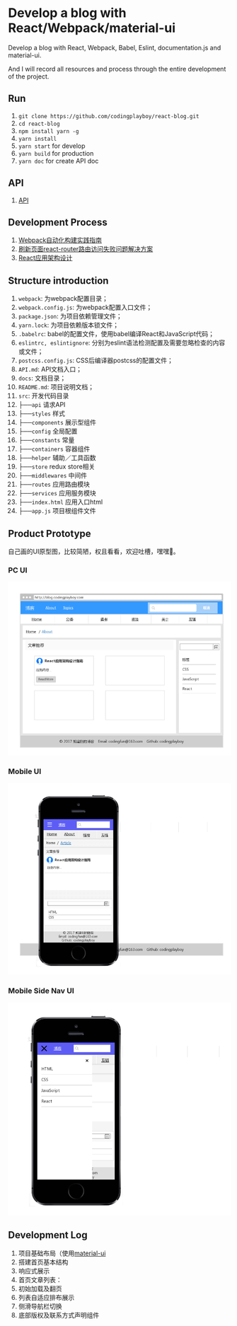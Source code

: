 # Develop a blog with React/Webpack/material-ui

Develop a blog with React, Webpack, Babel, Eslint, documentation.js and material-ui.

And I will record all resources and process through the entire development of the project.

## Run

1. `git clone https://github.com/codingplayboy/react-blog.git`
2. `cd react-blog`
3. `npm install yarn -g`
4. `yarn install`
5. `yarn start` for develop
6. `yarn build` for production
7. `yarn doc` for create API doc

## API

1. [API](https://github.com/codingplayboy/react-blog/blob/master/API.md)

## Development Process

1. [Webpack自动化构建实践指南](https://github.com/codingplayboy/react-blog/blob/master/docs/initWebpack.md)
2. [刷新页面react-router路由访问失败问题解决方案](https://github.com/codingplayboy/react-blog/blob/master/docs/webpack-dev-server-reflush-404.md)
3. [React应用架构设计](https://github.com/codingplayboy/react-blog/blob/master/docs/react-app-structure.md)

## Structure introduction

1. `webpack`: 为webpack配置目录；
2. `webpack.config.js`: 为webpack配置入口文件；
3. `package.json`: 为项目依赖管理文件；
4. `yarn.lock`: 为项目依赖版本锁文件；
5. `.babelrc`: babel的配置文件，使用babel编译React和JavaScript代码；
6. `eslintrc, eslintignore`: 分别为eslint语法检测配置及需要忽略检查的内容或文件；
7. `postcss.config.js`: CSS后编译器postcss的配置文件；
8. `API.md`: API文档入口；
9. `docs`: 文档目录；
10. `README.md`: 项目说明文档； 
11. `src`: 开发代码目录
   1. ├──`api` 请求API
   2. ├──`styles` 样式
   3. ├──`components` 展示型组件
   4. ├──`config` 全局配置
   5. ├──`constants` 常量
   6. ├──`containers` 容器组件
   7. ├──`helper` 辅助／工具函数
   8. ├──`store` redux store相关
   9. ├──`middlewares` 中间件
   10. ├──`routes` 应用路由模块
   11. ├──`services` 应用服务模块
   12. ├──`index.html` 应用入口html
   13. ├──`app.js` 项目根组件文件

## Product Prototype

自己画的UI原型图，比较简陋，权且看看，欢迎吐槽，嘿嘿👀。

### PC UI

![react-blog-design.png](./docs/imgs/react-blog-design.png)

### Mobile UI

![React Blog Mobile UI](./docs/imgs/react-blog-design-mobile.png)

### Mobile Side Nav UI

![Mobile Side Nav UI](./docs/imgs/react-blog-design-mobile-expand.png)

## Development Log

1. 项目基础布局（使用[material-ui](https://material-ui-next.com/）)
  1. 搭建首页基本结构
  2. 响应式展示
2. 首页文章列表：
  1. 初始加载及翻页
  2. 列表自适应排布展示
3. 侧滑导航栏切换
4. 底部版权及联系方式声明组件  
